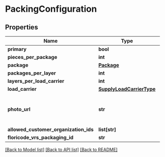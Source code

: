 # PackingConfiguration

## Properties
Name | Type | Description | Notes
------------ | ------------- | ------------- | -------------
**primary** | **bool** |  | 
**pieces_per_package** | **int** |  | 
**package** | [**Package**](Package.md) |  | 
**packages_per_layer** | **int** |  | 
**layers_per_load_carrier** | **int** |  | 
**load_carrier** | [**SupplyLoadCarrierType**](SupplyLoadCarrierType.md) |  | 
**photo_url** | **str** | Image URLs posted as Floriday media must conform with the following format https://image.floriday.io/. | [optional] 
**allowed_customer_organization_ids** | **list[str]** |  | [optional] 
**floricode_vrs_packaging_id** | **str** |  | [optional] 

[[Back to Model list]](../README.md#documentation-for-models) [[Back to API list]](../README.md#documentation-for-api-endpoints) [[Back to README]](../README.md)

